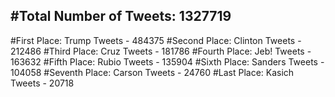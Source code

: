 #Total Number of Tweets: 1327719 
---
#First Place: Trump Tweets - 484375
#Second Place: Clinton Tweets - 212486
#Third Place: Cruz Tweets - 181786
#Fourth Place: Jeb! Tweets - 163632
#Fifth Place: Rubio Tweets - 135904
#Sixth Place: Sanders Tweets - 104058
#Seventh Place: Carson Tweets - 24760
#Last Place: Kasich Tweets - 20718
